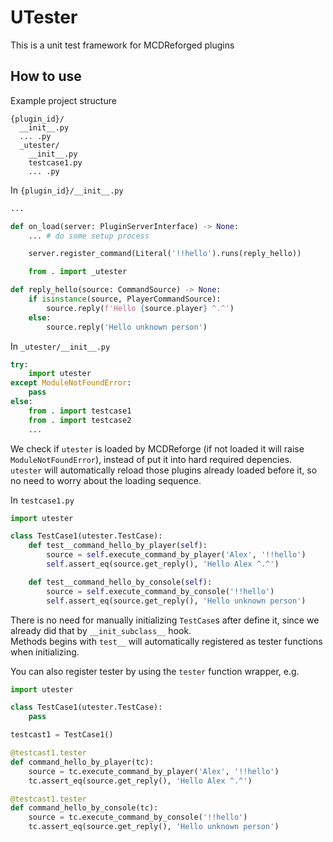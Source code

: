 
# UTester

This is a unit test framework for MCDReforged plugins

## How to use

Example project structure
```
{plugin_id}/
  __init__.py
  ... .py
  _utester/
  	__init__.py
    testcase1.py
    ... .py
```

In `{plugin_id}/__init__.py`
```py
...

def on_load(server: PluginServerInterface) -> None:
	... # do some setup process

	server.register_command(Literal('!!hello').runs(reply_hello))

	from . import _utester

def reply_hello(source: CommandSource) -> None:
	if isinstance(source, PlayerCommandSource):
		source.reply(f'Hello {source.player} ^.^')
	else:
		source.reply('Hello unknown person')

```

In `_utester/__init__.py`
```py
try:
	import utester
except ModuleNotFoundError:
	pass
else:
	from . import testcase1
	from . import testcase2
	...
```
We check if `utester` is loaded by MCDReforge (if not loaded it will raise `ModuleNotFoundError`), instead of put it into hard required depencies.  
`utester` will automatically reload those plugins already loaded before it, so no need to worry about the loading sequence.

In `testcase1.py`
```py
import utester

class TestCase1(utester.TestCase):
	def test__command_hello_by_player(self):
		source = self.execute_command_by_player('Alex', '!!hello')
		self.assert_eq(source.get_reply(), 'Hello Alex ^.^')

	def test__command_hello_by_console(self):
		source = self.execute_command_by_console('!!hello')
		self.assert_eq(source.get_reply(), 'Hello unknown person')
```
There is no need for manually initializing `TestCase`s after define it, since we already did that by `__init_subclass__` hook.  
Methods begins with `test__` will automatically registered as tester functions when initializing.

You can also register tester by using the `tester` function wrapper, e.g.
```py
import utester

class TestCase1(utester.TestCase):
	pass

testcast1 = TestCase1()

@testcast1.tester
def command_hello_by_player(tc):
	source = tc.execute_command_by_player('Alex', '!!hello')
	tc.assert_eq(source.get_reply(), 'Hello Alex ^.^')

@testcast1.tester
def command_hello_by_console(tc):
	source = tc.execute_command_by_console('!!hello')
	tc.assert_eq(source.get_reply(), 'Hello unknown person')
```  

